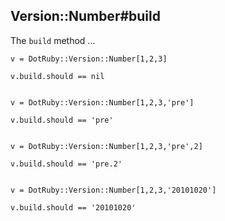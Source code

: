 ## Version::Number#build

The `build` method ...

    v = DotRuby::Version::Number[1,2,3]

    v.build.should == nil


    v = DotRuby::Version::Number[1,2,3,'pre']

    v.build.should == 'pre'


    v = DotRuby::Version::Number[1,2,3,'pre',2]

    v.build.should == 'pre.2'


    v = DotRuby::Version::Number[1,2,3,'20101020']

    v.build.should == '20101020'


